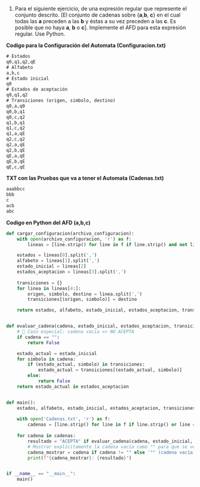 1. Para el siguiente ejercicio, de una expresión regular que represente el conjunto descrito. [El conjunto de cadenas sobre {**a**,**b**, **c**} en el cual todas las **a** preceden a las **b** y 
éstas a su vez preceden a las **c**. Es posible que no haya **a**, **b** o **c**]. Implemente el AFD para esta expresión 
regular. Use Python.

**Codigo para la Configuración del Automata (Configuracion.txt)**
```txt
# Estados
q0,q1,q2,qE
# Alfabeto
a,b,c
# Estado inicial
q0
# Estados de aceptación
q0,q1,q2
# Transiciones (origen, simbolo, destino)
q0,a,q0
q0,b,q1
q0,c,q2
q1,b,q1
q1,c,q2
q1,a,qE
q2,c,q2
q2,a,qE
q2,b,qE
qE,a,qE
qE,b,qE
qE,c,qE

```
**TXT con las Pruebas que va a tener el Automata (Cadenas.txt)**
```txt
aaabbcc
bbb
c
acb
abc
```
**Codigo en Python del AFD (a,b,c)**
```python
def cargar_configuracion(archivo_configuracion):
    with open(archivo_configuracion, 'r') as f:
        lineas = [line.strip() for line in f if line.strip() and not line.startswith("#")]

    estados = lineas[0].split(',')
    alfabeto = lineas[1].split(',')
    estado_inicial = lineas[2]
    estados_aceptacion = lineas[3].split(',')
    
    transiciones = {}
    for linea in lineas[4:]:
        origen, simbolo, destino = linea.split(',')
        transiciones[(origen, simbolo)] = destino

    return estados, alfabeto, estado_inicial, estados_aceptacion, transiciones


def evaluar_cadena(cadena, estado_inicial, estados_aceptacion, transiciones):
    # 🔹 Caso especial: cadena vacía => NO ACEPTA
    if cadena == "":
        return False

    estado_actual = estado_inicial
    for simbolo in cadena:
        if (estado_actual, simbolo) in transiciones:
            estado_actual = transiciones[(estado_actual, simbolo)]
        else:
            return False
    return estado_actual in estados_aceptacion


def main():
    estados, alfabeto, estado_inicial, estados_aceptacion, transiciones = cargar_configuracion('Configuracion.txt')
    
    with open('Cadenas.txt', 'r') as f:
        cadenas = [line.strip() for line in f if line.strip() or line == ""] 
    
    for cadena in cadenas:
        resultado = "ACEPTA" if evaluar_cadena(cadena, estado_inicial, estados_aceptacion, transiciones) else "NO ACEPTA"
        # Mostrar explícitamente la cadena vacía como "" para que se vea
        cadena_mostrar = cadena if cadena != "" else '"" (cadena vacía)'
        print(f"{cadena_mostrar}: {resultado}")


if __name__ == "__main__":
    main()
```
